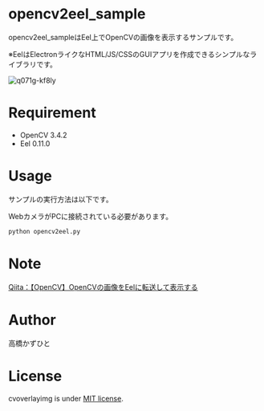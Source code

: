 # opencv2eel_sample
opencv2eel_sampleはEel上でOpenCVの画像を表示するサンプルです。

※EelはElectronライクなHTML/JS/CSSのGUIアプリを作成できるシンプルなライブラリです。

![q071g-kf8ly](https://user-images.githubusercontent.com/37477845/74750740-8d347080-52af-11ea-9e70-08efdbd88df2.gif)

# Requirement
 
* OpenCV 3.4.2
* Eel 0.11.0
 
# Usage
 
サンプルの実行方法は以下です。

WebカメラがPCに接続されている必要があります。
 
```bash
python opencv2eel.py
```

# Note
[Qiita：【OpenCV】OpenCVの画像をEelに転送して表示する](https://qiita.com/Kazuhito/items/9b00772c9d7e5c73ebce)

# Author
高橋かずひと
 
# License 
cvoverlayimg is under [MIT license](https://en.wikipedia.org/wiki/MIT_License).


